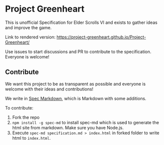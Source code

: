 # Project Greenheart

This is unofficial Specification for Elder Scrolls VI and exists to gather ideas and improve the game.

Link to rendered version: https://project-greenheart.github.io/Project-Greenheart/

Use issues to start discussions and PR to contribute to the specification.
Everyone is welcome!

## Contribute

We want this project to be as transparent as possible and everyone is welcome with their ideas and contributions!

We write in [Spec Markdown](https://github.com/leebyron/spec-md), which is Markdown with some additions.

To contribute:

1. Fork the repo
2. ```npm install -g spec-md``` to install spec-md which is used to generate the html site from markdown. Make sure you have Node.js.
3. Execute ```spec-md specification.md > index.html``` in forked folder to write html to ```index.html```.
